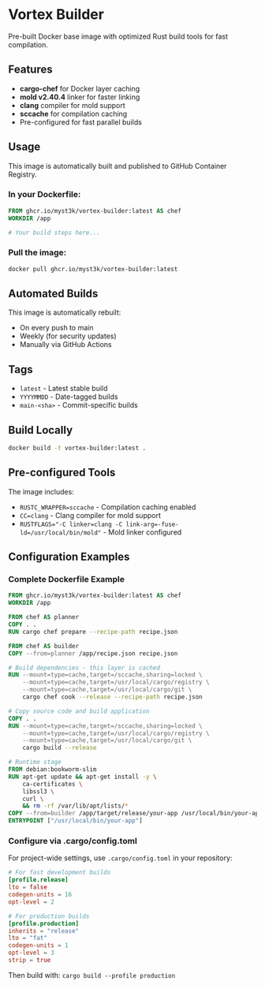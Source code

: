# Vortex Builder

Pre-built Docker base image with optimized Rust build tools for fast compilation.

## Features

- **cargo-chef** for Docker layer caching
- **mold v2.40.4** linker for faster linking
- **clang** compiler for mold support
- **sccache** for compilation caching
- Pre-configured for fast parallel builds

## Usage

This image is automatically built and published to GitHub Container Registry.

### In your Dockerfile:

```dockerfile
FROM ghcr.io/myst3k/vortex-builder:latest AS chef
WORKDIR /app

# Your build steps here...
```

### Pull the image:

```bash
docker pull ghcr.io/myst3k/vortex-builder:latest
```

## Automated Builds

This image is automatically rebuilt:
- On every push to main
- Weekly (for security updates)
- Manually via GitHub Actions

## Tags

- `latest` - Latest stable build
- `YYYYMMDD` - Date-tagged builds
- `main-<sha>` - Commit-specific builds

## Build Locally

```bash
docker build -t vortex-builder:latest .
```

## Pre-configured Tools

The image includes:
- `RUSTC_WRAPPER=sccache` - Compilation caching enabled
- `CC=clang` - Clang compiler for mold support
- `RUSTFLAGS="-C linker=clang -C link-arg=-fuse-ld=/usr/local/bin/mold"` - Mold linker configured

## Configuration Examples

### Complete Dockerfile Example
```dockerfile
FROM ghcr.io/myst3k/vortex-builder:latest AS chef
WORKDIR /app

FROM chef AS planner
COPY . .
RUN cargo chef prepare --recipe-path recipe.json

FROM chef AS builder
COPY --from=planner /app/recipe.json recipe.json

# Build dependencies - this layer is cached
RUN --mount=type=cache,target=/sccache,sharing=locked \
    --mount=type=cache,target=/usr/local/cargo/registry \
    --mount=type=cache,target=/usr/local/cargo/git \
    cargo chef cook --release --recipe-path recipe.json

# Copy source code and build application
COPY . .
RUN --mount=type=cache,target=/sccache,sharing=locked \
    --mount=type=cache,target=/usr/local/cargo/registry \
    --mount=type=cache,target=/usr/local/cargo/git \
    cargo build --release

# Runtime stage
FROM debian:bookworm-slim
RUN apt-get update && apt-get install -y \
    ca-certificates \
    libssl3 \
    curl \
    && rm -rf /var/lib/apt/lists/*
COPY --from=builder /app/target/release/your-app /usr/local/bin/your-app
ENTRYPOINT ["/usr/local/bin/your-app"]
```

### Configure via .cargo/config.toml
For project-wide settings, use `.cargo/config.toml` in your repository:

```toml
# For fast development builds
[profile.release]
lto = false
codegen-units = 16
opt-level = 2

# For production builds
[profile.production]
inherits = "release"
lto = "fat"
codegen-units = 1
opt-level = 3
strip = true
```

Then build with: `cargo build --profile production`


